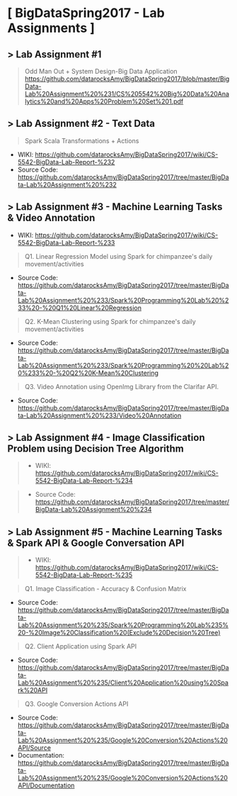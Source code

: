 # [ BigDataSpring2017 - Lab Assignments ]

## > Lab Assignment #1
>Odd Man Out + System Design-Big Data Application
https://github.com/datarocksAmy/BigDataSpring2017/blob/master/BigData-Lab%20Assignment%20%231/CS%205542%20Big%20Data%20Analytics%20and%20Apps%20Problem%20Set%201.pdf

## > Lab Assignment #2 - Text Data 
>Spark Scala Transformations + Actions  
* WIKI: https://github.com/datarocksAmy/BigDataSpring2017/wiki/CS-5542-BigData-Lab-Report-%232
* Source Code: https://github.com/datarocksAmy/BigDataSpring2017/tree/master/BigData-Lab%20Assignment%20%232

## > Lab Assignment #3 - Machine Learning Tasks & Video Annotation
* WIKI: https://github.com/datarocksAmy/BigDataSpring2017/wiki/CS-5542-BigData-Lab-Report-%233

>Q1. Linear Regression Model using Spark for chimpanzee's daily movement/activities
* Source Code: https://github.com/datarocksAmy/BigDataSpring2017/tree/master/BigData-Lab%20Assignment%20%233/Spark%20Programming%20Lab%20%233%20-%20Q1%20Linear%20Regression

>Q2. K-Mean Clustering using Spark for chimpanzee's daily movement/activities
* Source Code: https://github.com/datarocksAmy/BigDataSpring2017/tree/master/BigData-Lab%20Assignment%20%233/Spark%20Programming%20%20Lab%20%233%20-%20Q2%20K-Mean%20Clustering

>Q3. Video Annotation using OpenImg Library from the Clarifar API.
* Source Code: https://github.com/datarocksAmy/BigDataSpring2017/tree/master/BigData-Lab%20Assignment%20%233/Video%20Annotation

## > Lab Assignment #4 - Image Classification Problem using Decision Tree Algorithm
> * WIKI: https://github.com/datarocksAmy/BigDataSpring2017/wiki/CS-5542-BigData-Lab-Report-%234

> * Source Code: https://github.com/datarocksAmy/BigDataSpring2017/tree/master/BigData-Lab%20Assignment%20%234

## > Lab Assignment #5 - Machine Learning Tasks & Spark API & Google Conversation API
> * WIKI: https://github.com/datarocksAmy/BigDataSpring2017/wiki/CS-5542-BigData-Lab-Report-%235

>Q1. Image Classification - Accuracy & Confusion Matrix
* Source Code: https://github.com/datarocksAmy/BigDataSpring2017/tree/master/BigData-Lab%20Assignment%20%235/Spark%20Programming%20Lab%235%20-%20Image%20Classification%20(Exclude%20Decision%20Tree)

>Q2. Client Application using Spark API
* Source Code: https://github.com/datarocksAmy/BigDataSpring2017/tree/master/BigData-Lab%20Assignment%20%235/Client%20Application%20using%20Spark%20API

>Q3. Google Conversion Actions API
* Source Code: https://github.com/datarocksAmy/BigDataSpring2017/tree/master/BigData-Lab%20Assignment%20%235/Google%20Conversion%20Actions%20API/Source
* Documentation: https://github.com/datarocksAmy/BigDataSpring2017/tree/master/BigData-Lab%20Assignment%20%235/Google%20Conversion%20Actions%20API/Documentation


